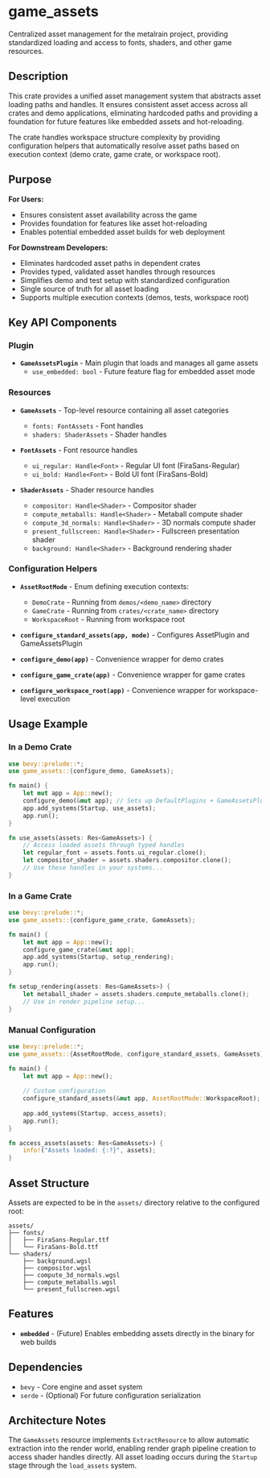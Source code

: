 # game_assets

Centralized asset management for the metalrain project, providing standardized loading and access to fonts, shaders, and other game resources.

## Description

This crate provides a unified asset management system that abstracts asset loading paths and handles. It ensures consistent asset access across all crates and demo applications, eliminating hardcoded paths and providing a foundation for future features like embedded assets and hot-reloading.

The crate handles workspace structure complexity by providing configuration helpers that automatically resolve asset paths based on execution context (demo crate, game crate, or workspace root).

## Purpose

**For Users:**

- Ensures consistent asset availability across the game
- Provides foundation for features like asset hot-reloading
- Enables potential embedded asset builds for web deployment

**For Downstream Developers:**

- Eliminates hardcoded asset paths in dependent crates
- Provides typed, validated asset handles through resources
- Simplifies demo and test setup with standardized configuration
- Single source of truth for all asset loading
- Supports multiple execution contexts (demos, tests, workspace root)

## Key API Components

### Plugin

- **`GameAssetsPlugin`** - Main plugin that loads and manages all game assets
  - `use_embedded: bool` - Future feature flag for embedded asset mode

### Resources

- **`GameAssets`** - Top-level resource containing all asset categories
  - `fonts: FontAssets` - Font handles
  - `shaders: ShaderAssets` - Shader handles
  
- **`FontAssets`** - Font resource handles
  - `ui_regular: Handle<Font>` - Regular UI font (FiraSans-Regular)
  - `ui_bold: Handle<Font>` - Bold UI font (FiraSans-Bold)

- **`ShaderAssets`** - Shader resource handles
  - `compositor: Handle<Shader>` - Compositor shader
  - `compute_metaballs: Handle<Shader>` - Metaball compute shader
  - `compute_3d_normals: Handle<Shader>` - 3D normals compute shader
  - `present_fullscreen: Handle<Shader>` - Fullscreen presentation shader
  - `background: Handle<Shader>` - Background rendering shader

### Configuration Helpers

- **`AssetRootMode`** - Enum defining execution contexts:
  - `DemoCrate` - Running from `demos/<demo_name>` directory
  - `GameCrate` - Running from `crates/<crate_name>` directory
  - `WorkspaceRoot` - Running from workspace root

- **`configure_standard_assets(app, mode)`** - Configures AssetPlugin and GameAssetsPlugin
- **`configure_demo(app)`** - Convenience wrapper for demo crates
- **`configure_game_crate(app)`** - Convenience wrapper for game crates
- **`configure_workspace_root(app)`** - Convenience wrapper for workspace-level execution

## Usage Example

### In a Demo Crate

```rust
use bevy::prelude::*;
use game_assets::{configure_demo, GameAssets};

fn main() {
    let mut app = App::new();
    configure_demo(&mut app); // Sets up DefaultPlugins + GameAssetsPlugin
    app.add_systems(Startup, use_assets);
    app.run();
}

fn use_assets(assets: Res<GameAssets>) {
    // Access loaded assets through typed handles
    let regular_font = assets.fonts.ui_regular.clone();
    let compositor_shader = assets.shaders.compositor.clone();
    // Use these handles in your systems...
}
```

### In a Game Crate

```rust
use bevy::prelude::*;
use game_assets::{configure_game_crate, GameAssets};

fn main() {
    let mut app = App::new();
    configure_game_crate(&mut app);
    app.add_systems(Startup, setup_rendering);
    app.run();
}

fn setup_rendering(assets: Res<GameAssets>) {
    let metaball_shader = assets.shaders.compute_metaballs.clone();
    // Use in render pipeline setup...
}
```

### Manual Configuration

```rust
use bevy::prelude::*;
use game_assets::{AssetRootMode, configure_standard_assets, GameAssets};

fn main() {
    let mut app = App::new();
    
    // Custom configuration
    configure_standard_assets(&mut app, AssetRootMode::WorkspaceRoot);
    
    app.add_systems(Startup, access_assets);
    app.run();
}

fn access_assets(assets: Res<GameAssets>) {
    info!("Assets loaded: {:?}", assets);
}
```

## Asset Structure

Assets are expected to be in the `assets/` directory relative to the configured root:

```
assets/
├── fonts/
│   ├── FiraSans-Regular.ttf
│   └── FiraSans-Bold.ttf
└── shaders/
    ├── background.wgsl
    ├── compositor.wgsl
    ├── compute_3d_normals.wgsl
    ├── compute_metaballs.wgsl
    └── present_fullscreen.wgsl
```

## Features

- **`embedded`** - (Future) Enables embedding assets directly in the binary for web builds

## Dependencies

- `bevy` - Core engine and asset system
- `serde` - (Optional) For future configuration serialization

## Architecture Notes

The `GameAssets` resource implements `ExtractResource` to allow automatic extraction into the render world, enabling render graph pipeline creation to access shader handles directly. All asset loading occurs during the `Startup` stage through the `load_assets` system.
